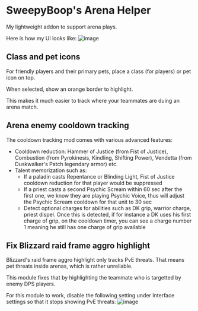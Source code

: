 # SweepyBoop's Arena Helper
My lightweight addon to support arena plays.

Here is how my UI looks like:
![image](https://user-images.githubusercontent.com/78008331/212603812-af58c455-962c-45d2-8dc4-2c82cab7cd53.png)

## Class and pet icons
For friendly players and their primary pets, place a class (for players) or pet icon on top.

When selected, show an orange border to highlight.

This makes it much easier to track where your teammates are duing an arena match.

## Arena enemy cooldown tracking
The cooldown tracking mod comes with various advanced features:
- Cooldown reduction: Hammer of Justice (from Fist of Justice), Combustion (from Pyrokinesis, Kindling, Shifting Power), Vendetta (from Duskwalker's Patch legendary armor) etc.
- Talent memorization such as:
  - If a paladin casts Repentance or Blinding Light, Fist of Justice cooldown reduction for that player would be suppressed
  - If a priest casts a second Psychic Scream within 60 sec after the first one, we know they are playing Psychic Voice, thus will adjust the Psychic Scream cooldown for that unit to 30 sec
  - Detect optional charges for abilities such as DK grip, warrior charge, priest dispel. Once this is detected, if for instance a DK uses his first charge of grip, on the cooldown timer, you can see a charge number 1 meaning he still has one charge of grip available

## Fix Blizzard raid frame aggro highlight
Blizzard's raid frame aggro highlight only tracks PvE threats. That means pet threats inside arenas, which is rather unreliable.

This module fixes that by highlighting the teammate who is targetted by enemy DPS players.

For this module to work, disable the following setting under Interface settings so that it stops showing PvE threats:
![image](https://user-images.githubusercontent.com/78008331/216872796-737ec8a0-336b-4721-a122-bb9daaf70583.png)


